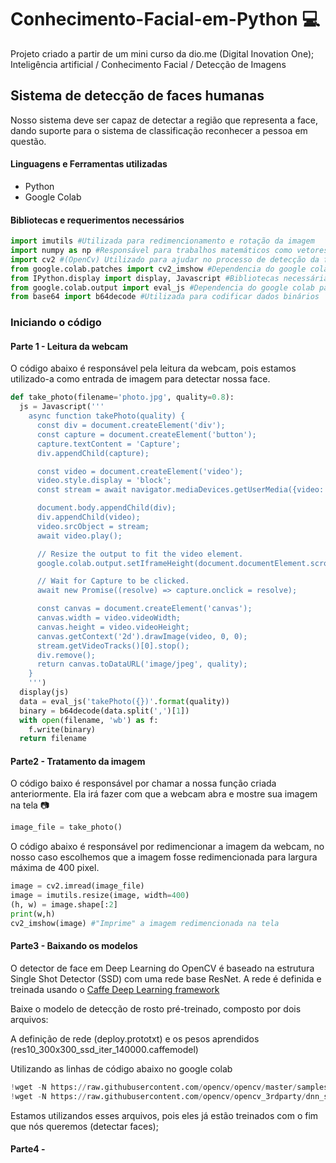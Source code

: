# Conhecimento-Facial-em-Python 💻
Projeto criado a partir de um mini curso da dio.me (Digital Inovation One); Inteligência artificial / Conhecimento Facial / Detecção de Imagens

## Sistema de detecção de faces humanas
Nosso sistema deve ser capaz de detectar a região que representa a face, dando suporte para o sistema de classificação reconhecer a pessoa em questão.

#### Linguagens e Ferramentas utilizadas
 - Python
 - Google Colab
 
#### Bibliotecas e requerimentos necessários
```python
import imutils #Utilizada para redimencionamento e rotação da imagem
import numpy as np #Responsável para trabalhos matemáticos como vetores e matrizes das imagens
import cv2 #(OpenCv) Utilizado para ajudar no processo de detecção da face
from google.colab.patches import cv2_imshow #Dependencia do google colab para trabalhar com imagens
from IPython.display import display, Javascript #Bibliotecas necessárias para trabalhar com a leitura da webcam
from google.colab.output import eval_js #Dependencia do google colab para trabalhar com leitura da webcam
from base64 import b64decode #Utilizada para codificar dados binários
```
### Iniciando o código
#### Parte 1 - Leitura da webcam
O código abaixo é responsável pela leitura da webcam, pois estamos utilizado-a como entrada de imagem para detectar nossa face.

```python
def take_photo(filename='photo.jpg', quality=0.8):
  js = Javascript('''
    async function takePhoto(quality) {
      const div = document.createElement('div');
      const capture = document.createElement('button');
      capture.textContent = 'Capture';
      div.appendChild(capture);

      const video = document.createElement('video');
      video.style.display = 'block';
      const stream = await navigator.mediaDevices.getUserMedia({video: true});

      document.body.appendChild(div);
      div.appendChild(video);
      video.srcObject = stream;
      await video.play();

      // Resize the output to fit the video element.
      google.colab.output.setIframeHeight(document.documentElement.scrollHeight, true);

      // Wait for Capture to be clicked.
      await new Promise((resolve) => capture.onclick = resolve);

      const canvas = document.createElement('canvas');
      canvas.width = video.videoWidth;
      canvas.height = video.videoHeight;
      canvas.getContext('2d').drawImage(video, 0, 0);
      stream.getVideoTracks()[0].stop();
      div.remove();
      return canvas.toDataURL('image/jpeg', quality);
    }
    ''')
  display(js)
  data = eval_js('takePhoto({})'.format(quality))
  binary = b64decode(data.split(',')[1])
  with open(filename, 'wb') as f:
    f.write(binary)
  return filename
```
#### Parte2 - Tratamento da imagem
O código baixo é responsável por chamar a nossa função criada anteriormente. Ela irá fazer com que a webcam abra e mostre sua imagem na tela 📷

```python
image_file = take_photo()
```
O código abaixo é responsável por redimencionar a imagem da webcam, no nosso caso escolhemos que a imagem fosse redimencionada para largura máxima de 400 pixel.

```python
image = cv2.imread(image_file)
image = imutils.resize(image, width=400)
(h, w) = image.shape[:2]
print(w,h)
cv2_imshow(image) #"Imprime" a imagem redimencionada na tela
```
#### Parte3 - Baixando os modelos
O detector de face em Deep Learning do OpenCV é baseado na estrutura Single Shot Detector (SSD) com uma rede base ResNet. A rede é definida e treinada usando o [Caffe Deep Learning framework](https://caffe.berkeleyvision.org/)

Baixe o modelo de detecção de rosto pré-treinado, composto por dois arquivos:

A definição de rede (deploy.prototxt) e os pesos aprendidos (res10_300x300_ssd_iter_140000.caffemodel)

Utilizando as linhas de código abaixo no google colab

```python
!wget -N https://raw.githubusercontent.com/opencv/opencv/master/samples/dnn/face_detector/deploy.prototxt
!wget -N https://raw.githubusercontent.com/opencv/opencv_3rdparty/dnn_samples_face_detector_20170830/res10_300x300_ssd_iter_140000.caffemodel
```

Estamos utilizandos esses arquivos, pois eles já estão treinados com o fim que nós queremos (detectar faces);

#### Parte4 - 
